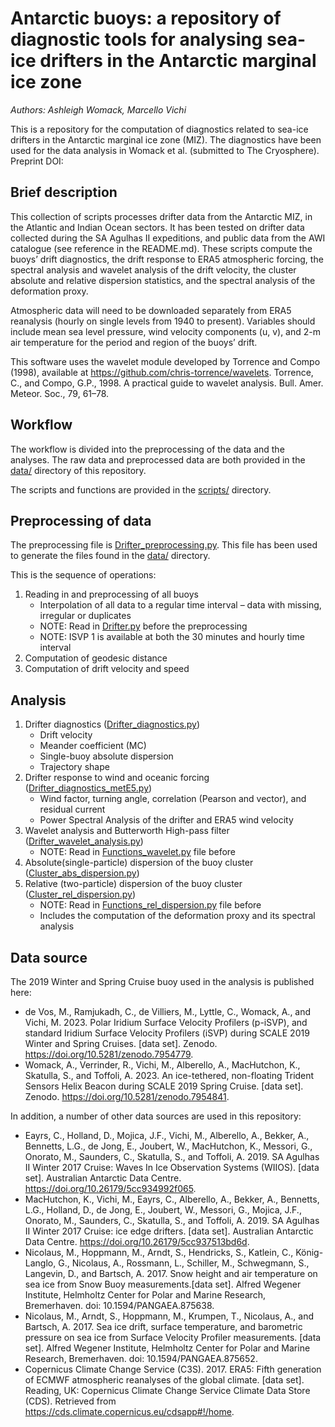 # Antarctic buoys: a repository of diagnostic tools for analysing sea-ice drifters in the Antarctic marginal ice zone
_Authors: Ashleigh Womack, Marcello Vichi_

This is a repository for the computation of diagnostics related to sea-ice drifters in the Antarctic marginal ice zone (MIZ). The diagnostics have been used for the data analysis in Womack et al. (submitted to The Cryosphere). Preprint DOI:  

## Brief description

This collection of scripts processes drifter data from the Antarctic MIZ, in the Atlantic and Indian Ocean sectors. It has been tested on drifter data collected during the SA Agulhas II expeditions, and public data from the AWI catalogue (see reference in the README.md). These scripts compute the buoys’ drift diagnostics, the drift response to ERA5 atmospheric forcing, the spectral analysis and wavelet analysis of the drift velocity, the cluster absolute and relative dispersion statistics, and the spectral analysis of the deformation proxy.
 

Atmospheric data will need to be downloaded separately from ERA5 reanalysis (hourly on single levels from 1940 to present). Variables should include mean sea level pressure, wind velocity components (u, v), and 2-m air temperature for the period and region of the buoys’ drift. 

This software uses the wavelet module developed by Torrence and Compo (1998), available at https://github.com/chris-torrence/wavelets. Torrence, C., and Compo, G.P., 1998. A practical guide to wavelet analysis. Bull. Amer. Meteor. Soc., 79, 61–78. 

## Workflow 
The workflow is divided into the preprocessing of the data and the analyses. The raw data and preprocessed data are both provided in the [data/](https://github.com/mvichi/antarctic-buoys/tree/main/data) directory of this repository. 

The scripts and functions are provided in the [scripts/](https://github.com/mvichi/antarctic-buoys/tree/main/scripts) directory. 

## Preprocessing of data
The preprocessing file is [Drifter_preprocessing.py](https://github.com/mvichi/antarctic-buoys/blob/main/scripts/Drifter_preprocess.py). This file has been used to generate the files found in the [data/](https://github.com/mvichi/antarctic-buoys/tree/main/data) directory. 

This is the sequence of operations:
1.	Reading in and preprocessing of all buoys
      *	Interpolation of all data to a regular time interval – data with missing, irregular or duplicates
      *	NOTE: Read in [Drifter.py](https://github.com/mvichi/antarctic-buoys/blob/main/scripts/Drifter.py) before the preprocessing
      *	NOTE: ISVP 1 is available at both the 30 minutes and hourly time interval
2.	Computation of geodesic distance
3.	Computation of drift velocity and speed

## Analysis
1.	Drifter diagnostics ([Drifter_diagnostics.py](https://github.com/mvichi/antarctic-buoys/blob/main/scripts/Drifter_diagnostics.py)) 
      *	Drift velocity
      *	Meander coefficient (MC)
      *	Single-buoy absolute dispersion
      *	Trajectory shape
2.	Drifter response to wind and oceanic forcing ([Drifter_diagnostics_metE5.py](https://github.com/mvichi/antarctic-buoys/blob/main/scripts/Drifter_diagnostics_metE5.py))
      *	Wind factor, turning angle, correlation (Pearson and vector), and residual current
      *	Power Spectral Analysis of the drifter and ERA5 wind velocity
3.	Wavelet analysis and Butterworth High-pass filter ([Drifter_wavelet_analysis.py](https://github.com/mvichi/antarctic-buoys/blob/main/scripts/Drifter_wavelet_analysis.py))
      *	NOTE: Read in [Functions_wavelet.py](https://github.com/mvichi/antarctic-buoys/blob/main/scripts/Functions_wavelet.py) file before
4.	Absolute(single-particle) dispersion of the buoy cluster ([Cluster_abs_dispersion.py](https://github.com/mvichi/antarctic-buoys/blob/main/scripts/Cluster_abs_dispersion.py))
5.	Relative (two-particle) dispersion of the buoy cluster ([Cluster_rel_dispersion.py](https://github.com/mvichi/antarctic-buoys/blob/main/scripts/Cluster_rel_dispersion.py))
      *	NOTE: Read in [Functions_rel_dispersion.py](https://github.com/mvichi/antarctic-buoys/blob/main/scripts/Functions_rel_dispersion.py) file before 
      *	Includes the computation of the deformation proxy and its spectral analysis

## Data source
The 2019 Winter and Spring Cruise buoy used in the analysis is published here:

* de Vos, M., Ramjukadh, C., de Villiers, M., Lyttle, C., Womack, A., and Vichi, M. 2023. Polar Iridium Surface Velocity Profilers (p-iSVP), and standard Iridium Surface Velocity Profilers (iSVP) during SCALE 2019 Winter and Spring Cruises. [data set]. Zenodo. https://doi.org/10.5281/zenodo.7954779.
* Womack, A., Verrinder, R., Vichi, M., Alberello, A., MacHutchon, K., Skatulla, S., and Toffoli, A. 2023. An ice-tethered, non-floating Trident Sensors Helix Beacon during SCALE 2019 Spring Cruise. [data set]. Zenodo. https://doi.org/10.5281/zenodo.7954841. 

In addition, a number of other data sources are used in this repository: 

* Eayrs, C., Holland, D., Mojica, J.F., Vichi, M., Alberello, A., Bekker, A., Bennetts, L.G., de Jong, E., Joubert, W., MacHutchon, K., Messori, G., Onorato, M., Saunders, C., Skatulla, S., and Toffoli, A. 2019. SA Agulhas II Winter 2017 Cruise: Waves In Ice Observation Systems (WIIOS). [data set]. Australian Antarctic Data Centre. https://doi.org/10.26179/5cc934992f065.
* MacHutchon, K., Vichi, M., Eayrs, C., Alberello, A., Bekker, A., Bennetts, L.G., Holland, D., de Jong, E., Joubert, W., Messori, G., Mojica, J.F., Onorato, M., Saunders, C., Skatulla, S., and Toffoli, A. 2019. SA Agulhas II Winter 2017 Cruise: ice edge drifters. [data set]. Australian Antarctic Data Centre. https://doi.org/10.26179/5cc937513bd6d.
* Nicolaus, M., Hoppmann, M., Arndt, S., Hendricks, S., Katlein, C., König-Langlo, G., Nicolaus, A., Rossmann, L., Schiller, M., Schwegmann, S., Langevin, D., and Bartsch, A. 2017. Snow height and air temperature on sea ice from Snow Buoy measurements.[data set]. Alfred Wegener Institute, Helmholtz Center for Polar and Marine Research, Bremerhaven. doi: 10.1594/PANGAEA.875638.
* Nicolaus, M., Arndt, S., Hoppmann, M., Krumpen, T., Nicolaus, A., and Bartsch, A. 2017. Sea ice drift, surface temperature, and barometric pressure on sea ice from Surface Velocity Profiler measurements. [data set]. Alfred Wegener Institute, Helmholtz Center for Polar and Marine Research, Bremerhaven. doi: 10.1594/PANGAEA.875652.
* Copernicus Climate Change Service (C3S). 2017. ERA5: Fifth generation of ECMWF atmospheric reanalyses of the global climate. [data set]. Reading, UK: Copernicus Climate Change Service Climate Data Store (CDS). Retrieved from https://cds.climate.copernicus.eu/cdsapp#!/home.
